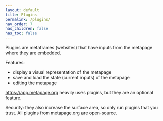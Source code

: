 ```yaml
---
layout: default
title: Plugins
permalink: /plugins/
nav_order: 7
has_children: false
has_toc: false
---
```


Plugins are metaframes (websites) that have inputs from the metapage where they are embedded.

Features:

 - display a visual representation of the metapage
 - save and load the state (current inputs) of the metapage
 - editing the metapage
  
https://app.metapage.org heavily uses plugins, but they are an optional feature.

Security: they also increase the surface area, so only run plugins that you trust. All plugins from metapage.org are open-source.

